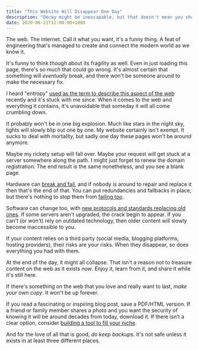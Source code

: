 ```yaml
---
title: "This Website Will Disappear One Day"
description: "Decay might be inescapable, but that doesn't mean you shouldn't enjoy the present"
date: 2020-06-21T12:00:00+1000
---
```


The web. The internet. Call it what you want, it's a funny thing. A feat of engineering that's managed to create and connect the modern world as we know it.

It's funny to think though about its fragility as well. Even in just loading this page, there's so much that could go wrong. It's almost certain that something will _eventually_ break, and there won't be someone around to make the necessary fix.

<!--more-->

I heard "entropy" [used as the term to describe this aspect of the web](https://www.youtube.com/watch?v=BxV14h0kFs0) recently and it's stuck with me since. When it comes to the web and everything it contains, it's unavoidable that someday it will all come crumbling down.

It probably won't be in one big explosion. Much like stars in the night sky, lights will slowly blip out one by one. My website certainly isn't exempt. It sucks to deal with mortality, but sadly one day these pages won't be around anymore.

Maybe my rickety setup will fall over. Maybe your request will get stuck at a server somewhere along the path. I might just forget to renew the domain registration. The end result is the same nonetheless, and you see a blank page.

Hardware can [break and fail](https://spectrum.ieee.org/riskfactor/telecom/internet/georgian-woman-accidentally-brings-down-armenias-internet), and if nobody is around to repair and replace it then that's the end of that. You can put redundancies and fallbacks in place, but there's nothing to stop them from [failing too](https://www.reddit.com/r/sysadmin/comments/haro1x/tmobile_it_wasnt_dns/).

Software can change too, with [new protocols and standards replacing old ones](https://hacks.mozilla.org/2020/02/its-the-boot-for-tls-1-0-and-tls-1-1/). If some servers aren't upgraded, the crack begin to appear. If you can't (or won't) rely on outdated technology, then older content will slowly become inaccessible to you.

If your content relies on a third party (social media, blogging platforms, hosting providers), their risks are your risks. When they disappear, so does everything you had with them.

At the end of the day, it might all collapse. That isn't a reason not to treasure content on the web as it exists _now_. Enjoy it, learn from it, and share it while it's still here.

If there's something on the web that you love and really want to last, _make your own copy_. It won't be up forever.

If you read a fascinating or inspiring blog post, save a PDF/HTML version. If a friend or family member shares a photo and you want the security of knowing it will be around decades from today, download it. If there isn't a clear option, consider [building a tool to fill your niche](https://tyler.io/grannysmith/).

And for the love of all that is good, _do keep backups_. It's not safe unless it exists in at least three different places.

